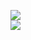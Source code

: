 [![](https://img.shields.io/badge/Made%20With-Github%20Spray-lightgrey.svg?style=for-the-badge&logo=github)](https://github.com/Annihil/github-spray#14009)  
[![](https://i.imgur.com/2DrTn0Z.gif)](https://github.com/Annihil/github-spray)
